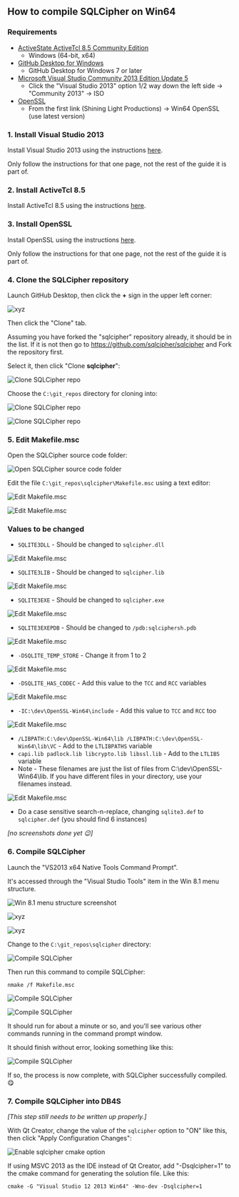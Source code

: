 ## How to compile SQLCipher on Win64

### Requirements

* [ActiveState ActiveTcl 8.5 Community Edition](https://www.activestate.com/activetcl/downloads)
  * Windows (64-bit, x64)
* [GitHub Desktop for Windows](https://desktop.github.com)
  * GitHub Desktop for Windows 7 or later
* [Microsoft Visual Studio Community 2013 Edition Update 5](https://www.visualstudio.com/downloads/download-visual-studio-vs)
  * Click the "Visual Studio 2013" option 1/2 way down the left side → "Community 2013" → ISO
* [OpenSSL](https://wiki.openssl.org/index.php/Binaries)
  * From the first link (Shining Light Productions) → Win64 OpenSSL (use latest version)

### 1. Install Visual Studio 2013

Install Visual Studio 2013 using the instructions [here](https://github.com/sqlitebrowser/sqlitebrowser/wiki/Win64-setup-—-Step-2-—-Install-MSVC2013).

Only follow the instructions for that one page, not the rest of the guide it is part of.

### 2. Install ActiveTcl 8.5

Install ActiveTcl 8.5 using the instructions [here](https://github.com/sqlitebrowser/sqlitebrowser/wiki/Win64-setup-—-Install-ActiveTcl-8.5).

### 3. Install OpenSSL

Install OpenSSL using the instructions [here](https://github.com/sqlitebrowser/sqlitebrowser/wiki/Win64-setup-—-Step-4-—-Install-OpenSSL).

Only follow the instructions for that one page, not the rest of the guide it is part of.

### 4. Clone the SQLCipher repository

Launch GitHub Desktop, then click the **+** sign in the upper left corner:

![xyz](https://github.com/sqlitebrowser/db4s-screenshots/raw/master/wiki/win64_install/10-clone_db4s_repo/072.png)

Then click the "Clone" tab.

Assuming you have forked the "sqlcipher" repository already, it should be in the list. If it is not then go to https://github.com/sqlcipher/sqlcipher and Fork the repository first.

Select it, then click "Clone **sqlcipher**":

![Clone SQLCipher repo](https://github.com/sqlitebrowser/db4s-screenshots/raw/master/wiki/win64_install/clone_sqlcipher_repo/clonesqlcipher01.png)

Choose the `C:\git_repos` directory for cloning into:

![Clone SQLCipher repo](https://github.com/sqlitebrowser/db4s-screenshots/raw/master/wiki/win64_install/clone_sqlcipher_repo/clonesqlcipher02.png)

![Clone SQLCipher repo](https://github.com/sqlitebrowser/db4s-screenshots/raw/master/wiki/win64_install/clone_sqlcipher_repo/clonesqlcipher03.png)


### 5. Edit Makefile.msc

Open the SQLCipher source code folder:

![Open SQLCipher source code folder](https://github.com/sqlitebrowser/db4s-screenshots/raw/master/wiki/win64_install/clone_sqlcipher_repo/clonesqlcipher04.png)

Edit the file `C:\git_repos\sqlcipher\Makefile.msc` using a text editor:

![Edit Makefile.msc](https://github.com/sqlitebrowser/db4s-screenshots/raw/master/wiki/win64_install/clone_sqlcipher_repo/editmakefile01.png)

![Edit Makefile.msc](https://github.com/sqlitebrowser/db4s-screenshots/raw/master/wiki/win64_install/clone_sqlcipher_repo/editmakefile02.png)

### Values to be changed

* `SQLITE3DLL` - Should be changed to `sqlcipher.dll`

![Edit Makefile.msc](https://github.com/sqlitebrowser/db4s-screenshots/raw/master/wiki/win64_install/clone_sqlcipher_repo/editmakefile03.png)

* `SQLITE3LIB` - Should be changed to `sqlcipher.lib`

![Edit Makefile.msc](https://github.com/sqlitebrowser/db4s-screenshots/raw/master/wiki/win64_install/clone_sqlcipher_repo/editmakefile04.png)

* `SQLITE3EXE` - Should be changed to `sqlcipher.exe`

![Edit Makefile.msc](https://github.com/sqlitebrowser/db4s-screenshots/raw/master/wiki/win64_install/clone_sqlcipher_repo/editmakefile06.png)

* `SQLITE3EXEPDB` - Should be changed to `/pdb:sqlciphersh.pdb`

![Edit Makefile.msc](https://github.com/sqlitebrowser/db4s-screenshots/raw/master/wiki/win64_install/clone_sqlcipher_repo/editmakefile05.png)

* `-DSQLITE_TEMP_STORE` - Change it from 1 to 2

![Edit Makefile.msc](https://github.com/sqlitebrowser/db4s-screenshots/raw/master/wiki/win64_install/clone_sqlcipher_repo/editmakefile07.png)

* `-DSQLITE_HAS_CODEC` - Add this value to the `TCC` and `RCC` variables

![Edit Makefile.msc](https://github.com/sqlitebrowser/db4s-screenshots/raw/master/wiki/win64_install/clone_sqlcipher_repo/editmakefile08.png)

* `-IC:\dev\OpenSSL-Win64\include` - Add this value to `TCC` and `RCC` too

![Edit Makefile.msc](https://github.com/sqlitebrowser/db4s-screenshots/raw/master/wiki/win64_install/clone_sqlcipher_repo/editmakefile09.png)

* `/LIBPATH:C:\dev\OpenSSL-Win64\lib /LIBPATH:C:\dev\OpenSSL-Win64\lib\VC` - Add to the `LTLIBPATHS` variable
* `capi.lib padlock.lib libcrypto.lib libssl.lib` - Add to the `LTLIBS` variable
 * Note - These filenames are just the list of files from C:\dev\OpenSSL-Win64\lib.  If you have different files in your directory, use your filenames instead.

![Edit Makefile.msc](https://github.com/sqlitebrowser/db4s-screenshots/raw/master/wiki/win64_install/clone_sqlcipher_repo/editmakefile10.png)

* Do a case sensitive search-n-replace, changing `sqlite3.def` to `sqlcipher.def` (you should find 6 instances)

_[no screenshots done yet :wink:]_

### 6. Compile SQLCipher

Launch the "VS2013 x64 Native Tools Command Prompt".

It's accessed through the "Visual Studio Tools" item in the Win 8.1 menu structure.

![Win 8.1 menu structure screenshot](https://github.com/sqlitebrowser/db4s-screenshots/raw/master/wiki/win64_install/08-install_sqlite/056.png)

![xyz](https://github.com/sqlitebrowser/db4s-screenshots/raw/master/wiki/win64_install/08-install_sqlite/057.png)

![xyz](https://github.com/sqlitebrowser/db4s-screenshots/raw/master/wiki/win64_install/08-install_sqlite/058.png)

Change to the `C:\git_repos\sqlcipher` directory:

![Compile SQLCipher](https://github.com/sqlitebrowser/db4s-screenshots/raw/master/wiki/win64_install/clone_sqlcipher_repo/compilesqlcipher01.png)

Then run this command to compile SQLCipher:

    nmake /f Makefile.msc

![Compile SQLCipher](https://github.com/sqlitebrowser/db4s-screenshots/raw/master/wiki/win64_install/clone_sqlcipher_repo/compilesqlcipher02.png)

![Compile SQLCipher](https://github.com/sqlitebrowser/db4s-screenshots/raw/master/wiki/win64_install/clone_sqlcipher_repo/compilesqlcipher03.png)

It should run for about a minute or so, and you'll see various other commands running in the command prompt window.

It should finish without error, looking something like this:

![Compile SQLCipher](https://github.com/sqlitebrowser/db4s-screenshots/raw/master/wiki/win64_install/clone_sqlcipher_repo/compilesqlcipher04.png)

If so, the process is now complete, with SQLCipher successfully compiled. 😋

### 7. Compile SQLCipher into DB4S ###

_[This step still needs to be written up properly.]_

With Qt Creator, change the value of the `sqlcipher` option to "ON" like this, then click "Apply Configuration Changes":

![Enable sqlcipher cmake option](https://raw.githubusercontent.com/wiki/sqlitebrowser/sqlitebrowser/images/compilesqlcipher05.png)

If using MSVC 2013 as the IDE instead of Qt Creator, add "-Dsqlcipher=1" to the cmake
command for generating the solution file.  Like this:

    cmake -G "Visual Studio 12 2013 Win64" -Wno-dev -Dsqlcipher=1
